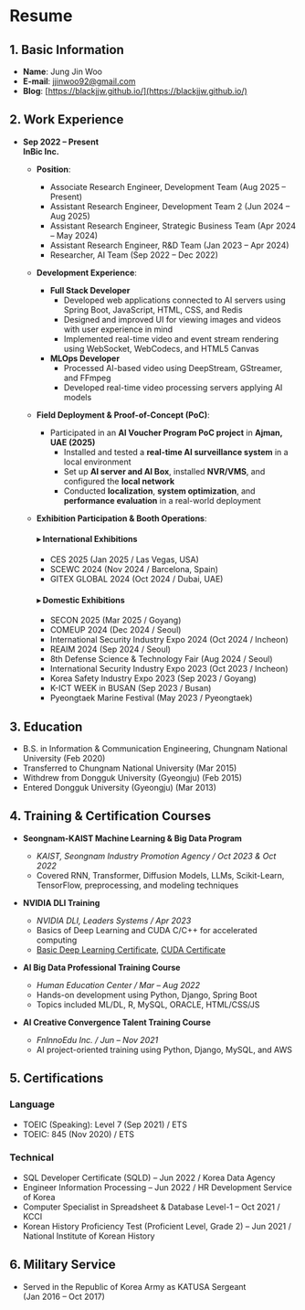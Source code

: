 # Resume

## 1. Basic Information

- **Name**: Jung Jin Woo
- **E-mail**: <jjinwoo92@gmail.com>
- **Blog**: [https://blackjjw.github.io/](https://blackjjw.github.io/)

## 2. Work Experience

- **Sep 2022 – Present**  
  **InBic Inc.**  
  - **Position**:
    - Associate Research Engineer, Development Team (Aug 2025 – Present)
    - Assistant Research Engineer, Development Team 2 (Jun 2024 – Aug 2025)  
    - Assistant Research Engineer, Strategic Business Team (Apr 2024 – May 2024)  
    - Assistant Research Engineer, R&D Team (Jan 2023 – Apr 2024)  
    - Researcher, AI Team (Sep 2022 – Dec 2022)

  - **Development Experience**:
    - **Full Stack Developer**  
      - Developed web applications connected to AI servers using Spring Boot, JavaScript, HTML, CSS, and Redis  
      - Designed and improved UI for viewing images and videos with user experience in mind
      - Implemented real-time video and event stream rendering using WebSocket, WebCodecs, and HTML5 Canvas
    - **MLOps Developer**  
      - Processed AI-based video using DeepStream, GStreamer, and FFmpeg  
      - Developed real-time video processing servers applying AI models

  - **Field Deployment & Proof-of-Concept (PoC)**:
    - Participated in an **AI Voucher Program PoC project** in **Ajman, UAE (2025)**
      - Installed and tested a **real-time AI surveillance system** in a local environment
      - Set up **AI server and AI Box**, installed **NVR/VMS**, and configured the **local network**
      - Conducted **localization**, **system optimization**, and **performance evaluation** in a real-world deployment

  - **Exhibition Participation & Booth Operations**:
    #### ▸ International Exhibitions
    - CES 2025 (Jan 2025 / Las Vegas, USA)
    - SCEWC 2024 (Nov 2024 / Barcelona, Spain)
    - GITEX GLOBAL 2024 (Oct 2024 / Dubai, UAE)

    #### ▸ Domestic Exhibitions
    - SECON 2025 (Mar 2025 / Goyang)
    - COMEUP 2024 (Dec 2024 / Seoul)
    - International Security Industry Expo 2024 (Oct 2024 / Incheon)
    - REAIM 2024 (Sep 2024 / Seoul)
    - 8th Defense Science & Technology Fair (Aug 2024 / Seoul)
    - International Security Industry Expo 2023 (Oct 2023 / Incheon)
    - Korea Safety Industry Expo 2023 (Sep 2023 / Goyang)
    - K-ICT WEEK in BUSAN (Sep 2023 / Busan)
    - Pyeongtaek Marine Festival (May 2023 / Pyeongtaek)

## 3. Education

- B.S. in Information & Communication Engineering, Chungnam National University (Feb 2020)  
- Transferred to Chungnam National University (Mar 2015)  
- Withdrew from Dongguk University (Gyeongju) (Feb 2015)  
- Entered Dongguk University (Gyeongju) (Mar 2013)

## 4. Training & Certification Courses

- **Seongnam-KAIST Machine Learning & Big Data Program**  
  - *KAIST, Seongnam Industry Promotion Agency / Oct 2023 & Oct 2022*  
  - Covered RNN, Transformer, Diffusion Models, LLMs, Scikit-Learn, TensorFlow, preprocessing, and modeling techniques

- **NVIDIA DLI Training**  
  - *NVIDIA DLI, Leaders Systems / Apr 2023*  
  - Basics of Deep Learning and CUDA C/C++ for accelerated computing  
  - [Basic Deep Learning Certificate](img/cert/Certificate%20_Nvidia_%EB%94%A5%EB%9F%AC%EB%8B%9D%EC%9D%98_%EA%B8%B0%EC%B4%88.pdf), [CUDA Certificate](img/cert/Certificate_CUDA.pdf)

- **AI Big Data Professional Training Course**  
  - *Human Education Center / Mar – Aug 2022*  
  - Hands-on development using Python, Django, Spring Boot  
  - Topics included ML/DL, R, MySQL, ORACLE, HTML/CSS/JS

- **AI Creative Convergence Talent Training Course**  
  - *FnInnoEdu Inc. / Jun – Nov 2021*  
  - AI project-oriented training using Python, Django, MySQL, and AWS

## 5. Certifications

### Language

- TOEIC (Speaking): Level 7 (Sep 2021) / ETS  
- TOEIC: 845 (Nov 2020) / ETS

### Technical

- SQL Developer Certificate (SQLD) – Jun 2022 / Korea Data Agency  
- Engineer Information Processing – Jun 2022 / HR Development Service of Korea  
- Computer Specialist in Spreadsheet & Database Level-1 – Oct 2021 / KCCI  
- Korean History Proficiency Test (Proficient Level, Grade 2) – Jun 2021 / National Institute of Korean History

## 6. Military Service

- Served in the Republic of Korea Army as KATUSA Sergeant  
  (Jan 2016 – Oct 2017)
